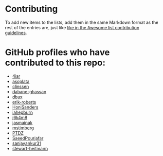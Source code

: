 # Contributing

To add new items to the lists, add them in the same Markdown format as the rest
of the entries are, just like [like in the Awesome list contribution
guidelines](https://github.com/sindresorhus/awesome/blob/master/contributing.md).

# GitHub profiles who have contributed to this repo:

- [4iar](https://github.com/4iar)
- [asoplata](https://github.com/asoplata)
- [clinssen](https://github.com/clinssen)
- [dabane-ghassan](https://github.com/dabane-ghassan)
- [dbux](https://github.com/dbux)
- [erik-roberts](https://github.com/erik-roberts)
- [HoniSanders](https://github.com/HoniSanders)
- [iahepburn](https://github.com/iahepburn)
- [j6k4m8](https://github.com/j6k4m8)
- [jasmainak](https://github.com/jasmainak)
- [mstimberg](https://github.com/mstimberg)
- [PTDZ](https://github.com/PTDZ)
- [SaeedPourjafar](https://github.com/SaeedPourjafar)
- [sanjayankur31](https://github.com/sanjayankur31)
- [stewart-heitmann](https://github.com/stewart-heitmann)
